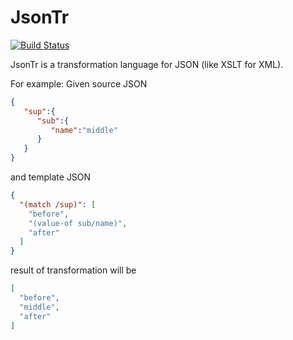 JsonTr
======
[![Build Status](https://travis-ci.org/Unisay/jsontr.svg?branch=master)](https://travis-ci.org/Unisay/jsontr)

JsonTr is a transformation language for JSON (like XSLT for XML).

For example:
Given source JSON
```json
{
   "sup":{
      "sub":{
         "name":"middle"
      }
   }
}
```
and template JSON
```json
{
  "(match /sup)": [
    "before",
    "(value-of sub/name)",
    "after"
  ]
}
```
result of transformation will be 
```json
[
  "before",
  "middle", 
  "after" 
]
```
